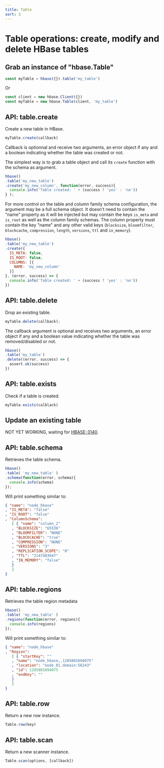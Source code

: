 ```yaml
---
title: Table
sort: 3
---
```


# Table operations: create, modify and delete HBase tables

## Grab an instance of "hbase.Table"

```javascript
const myTable = hbase({}).table('my_table')
```

Or

```javascript
const client = new hbase.Client({})
const myTable = new hbase.Table(client, 'my_table')
```

## API: table.create

Create a new table in HBase.

```javascript
myTable.create(callback)
```

Callback is optionnal and receive two arguments, an error object if any and a boolean indicating whether the table was created or not.

The simplest way is to grab a table object and call its `create` function with the schema as argument.

```javascript
hbase()
.table('my_new_table')
.create('my_new_column', function(error, success){
  console.info('Table created: ' + (success ? 'yes' : 'no'))
} );
```

For more control on the table and column family schema configuration, the argument may be a full schema object. It doesn't need to contain the "name" property as it will be injected but may  contain the keys `is_meta` and `is_root` as well as the column family schemas. The column property must contain the key "name" and any other valid keys (`blocksize`, `bloomfilter`, `blockcache`, `compression`, `length`, `versions`, `ttl` and `in_memory`).

```javascript
hbase()
.table('my_new_table')
.create({
  IS_META: false,
  IS_ROOT: false,
  COLUMNS: [{
    NAME: 'my_new_column'
  }]
}, (error, success) => {
  console.info('Table created: ' + (success ? 'yes' : 'no'))
})
```

## API: table.delete

Drop an existing table.

```javascript
myTable.delete(callback);
```

The callback argument is optional and receives two arguments, an error object if any and a boolean value indicating whether the table was removed/disabled or not.

```javascript
hbase()
.table('my_table')
.delete((error, success) => {
  assert.ok(success)
})
```

## API: table.exists

Check if a table is created.

```javascript
myTable.exists(calblack)
```

## Update an existing table

NOT YET WORKING, waiting for [HBASE-3140](https://issues.apache.org/jira/browse/HBASE-3140).

## API: table.schema

Retrieves the table schema.

```javascript
hbase()
.table( 'my_new_table' )
.schema(function(error, schema){
  console.info(schema)
});
```

Will print something similar to:

```json
{ "name": "node_hbase"
, "IS_META": "false"
, "IS_ROOT": "false"
, "ColumnSchema":
   [ { "name": "column_2"
   , "BLOCKSIZE": "65536"
   , "BLOOMFILTER": "NONE"
   , "BLOCKCACHE": "true"
   , "COMPRESSION": "NONE"
   , "VERSIONS": "3"
   , "REPLICATION_SCOPE": "0"
   , "TTL": "2147483647"
   , "IN_MEMORY": "false"
   }
   ]
}
```

## API: table.regions

Retrieves the table region metadata

```javascript
hbase()
.table( 'my_new_table' )
.regions(function(error, regions){
  console.info(regions)
});
```

Will print something similar to:

```json
{ "name": "node_hbase"
, "Region": 
   [ { "startKey": ""
   , "name": "node_hbase,,1285801694075"
   , "location": "node_01.domain:56243"
   , "id": 1285801694075
   , "endKey": ""
   }
   ]
}
```

## API: table.row

Return a new row instance.

```javascript
Table.row(key)
```


## API: table.scan

Return a new scanner instance.

```javascript
Table.scan(options, [callback])
```
